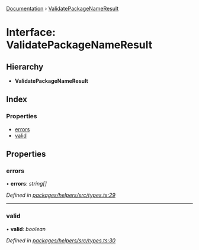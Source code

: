 [Documentation](../README.md) › [ValidatePackageNameResult](validatepackagenameresult.md)

# Interface: ValidatePackageNameResult

## Hierarchy

* **ValidatePackageNameResult**

## Index

### Properties

* [errors](validatepackagenameresult.md#errors)
* [valid](validatepackagenameresult.md#valid)

## Properties

###  errors

• **errors**: *string[]*

*Defined in [packages/helpers/src/types.ts:29](https://github.com/dylanaubrey/repodog/blob/ee1cd2b/packages/helpers/src/types.ts#L29)*

___

###  valid

• **valid**: *boolean*

*Defined in [packages/helpers/src/types.ts:30](https://github.com/dylanaubrey/repodog/blob/ee1cd2b/packages/helpers/src/types.ts#L30)*
